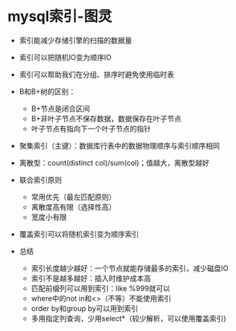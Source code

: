 # mysql索引-图灵
* 索引能减少存储引擎的扫描的数据量
* 索引可以把随机IO变为顺序IO
* 索引可以帮助我们在分组、排序时避免使用临时表

* B和B+树的区别：
    - B+节点是闭合区间
    - B+非叶子节点不保存数据，数据保存在叶子节点
    - 叶子节点有指向下一个叶子节点的指针
* 聚集索引（主键）：数据库行表中的数据物理顺序与索引顺序相同
* 离散型：count(distinct col)/sum(col)；值越大，离散型越好
* 联合索引原则
    - 常用优先（最左匹配原则）
    - 离散度高有限（选择性高）
    - 宽度小有限
* 覆盖索引可以将随机索引变为顺序索引
* 总结
    - 索引长度越少越好：一个节点就能存储最多的索引，减少磁盘IO
    - 索引不是越多越好：插入时维护成本高
    - 匹配前缀列可以用到索引：like %999就可以
    - where中的not in和<>（不等）不能使用索引
    - order by和group by可以用到索引
    - 多用指定列查询，少用select*（较少解析，可以使用覆盖索引) 
